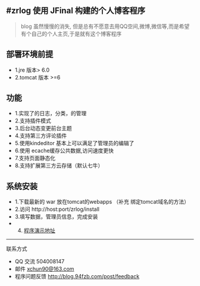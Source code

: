 ﻿
#zrlog 使用 JFinal 构建的个人博客程序
---
> blog 虽然慢慢的消失, 但是总有不愿意去用QQ空间,微博,微信等,而是希望有个自己的个人主页,于是就有这个博客程序 

## 部署环境前提
* 1.jre 版本> 6.0
* 2.tomcat 版本 >=6

## 功能
* 1.实现了的日志，分类，的管理
* 2.支持插件模式
* 3.后台动态变更前台主题
* 4.支持第三方评论插件
* 5.使用kindeditor 基本上可以满足了管理员的编辑了
* 6.使用 ecache缓存公共数据,访问速度更快
* 7.支持页面静态化
* 8.支持扩展第三方云存储（默认七牛）

## 系统安装

* 1.下载最新的 war 放在tomcat的webapps （补充 绑定tomcat域名的方法）
* 2.访问 http://host:port/zrlog/install
* 3.填写数据，管理员信息，完成安装
* 4. [程序演示地址](http://blog.oschina.mopaas.com/)

------------------------------
联系方式


* QQ 交流 504008147
* 邮件 xchun90@163.com
* 程序问题反馈  http://blog.94fzb.com/post/feedback

